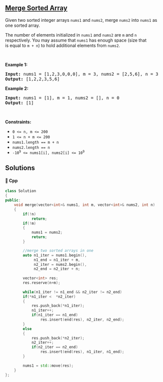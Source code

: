 ## [Merge Sorted Array](https://leetcode.com/problems/merge-sorted-array)

<p>Given two sorted integer arrays <code>nums1</code> and <code>nums2</code>, merge <code>nums2</code> into <code>nums1</code> as one sorted array.</p>

<p>The number of elements initialized in <code>nums1</code> and <code>nums2</code> are <code>m</code> and <code>n</code> respectively. You may assume that <code>nums1</code> has enough space (size that is&nbsp;equal to <code>m + n</code>) to hold additional elements from <code>nums2</code>.</p>

<p>&nbsp;</p>
<p><strong>Example 1:</strong></p>
<pre><strong>Input:</strong> nums1 = [1,2,3,0,0,0], m = 3, nums2 = [2,5,6], n = 3
<strong>Output:</strong> [1,2,2,3,5,6]
</pre><p><strong>Example 2:</strong></p>
<pre><strong>Input:</strong> nums1 = [1], m = 1, nums2 = [], n = 0
<strong>Output:</strong> [1]
</pre>
<p>&nbsp;</p>
<p><strong>Constraints:</strong></p>

<ul>
	<li><code>0 &lt;= n, m &lt;= 200</code></li>
	<li><code>1 &lt;= n + m &lt;= 200</code></li>
	<li><code>nums1.length == m + n</code></li>
	<li><code>nums2.length == n</code></li>
	<li><code>-10<sup>9</sup> &lt;= nums1[i], nums2[i] &lt;= 10<sup>9</sup></code></li>
</ul>


## Solutions
#### 🧠 Cpp
```cpp
class Solution
{
public:
    void merge(vector<int>& nums1, int m, vector<int>& nums2, int n)
    {
        if(!n)
            return;
        if(!m)
        {
            nums1 = nums2;
            return;
        }

        //merge two sorted arrays in one
        auto n1_iter = nums1.begin(),
             n1_end = n1_iter + m,
             n2_iter = nums2.begin(),
             n2_end = n2_iter + n;
        
        vector<int> res;
        res.reserve(n+m);
        
        while(n1_iter != n1_end && n2_iter != n2_end)
        if(*n1_iter <  *n2_iter)
        {
            res.push_back(*n1_iter);
            n1_iter++;
            if(n1_iter == n1_end)
                res.insert(end(res), n2_iter, n2_end);
        }
        else
        {
            res.push_back(*n2_iter);
            n2_iter++;
            if(n2_iter == n2_end)
                res.insert(end(res), n1_iter, n1_end);
        }
        
        nums1 = std::move(res);
    }
};
```
